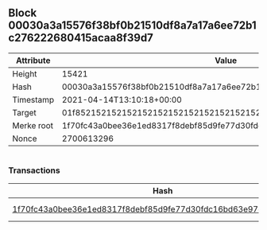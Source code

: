 ## Block 00030a3a15576f38bf0b21510df8a7a17a6ee72b1c276222680415acaa8f39d7

Attribute | Value
--- | ---
Height | 15421
Hash | 00030a3a15576f38bf0b21510df8a7a17a6ee72b1c276222680415acaa8f39d7
Timestamp | 2021-04-14T13:10:18+00:00
Target | 01f8521521521521521521521521521521521521521521521521521521521521
Merke root | 1f70fc43a0bee36e1ed8317f8debf85d9fe77d30fdc16bd63e97eab3fef5b768
Nonce | 2700613296

```

```

### Transactions

Hash | Amount
--- | ---
[1f70fc43a0bee36e1ed8317f8debf85d9fe77d30fdc16bd63e97eab3fef5b768](1f70fc43a0bee36e1ed8317f8debf85d9fe77d30fdc16bd63e97eab3fef5b768.md) | 10.00000000 SKEPTI 
